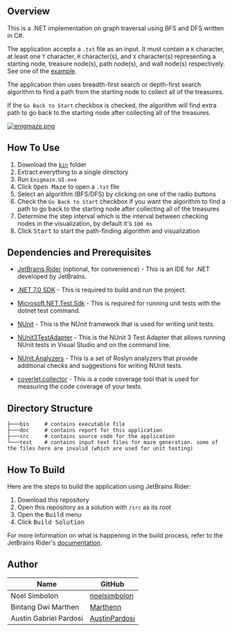 ## Overview

This is a .NET implementation on graph traversal using BFS and DFS written in C#.

The application accepts a `.txt` file as an input. It must contain a `K` character, at least one `T` character, `R` character(s), and `X` character(s) representing a starting node, treasure node(s), path node(s), and wall node(s) respectively. See one of the [example](https://github.com/noelsimbolon/Tubes2_enigmaze/blob/main/test/ludo.txt).

The application then uses breadth-first search or depth-first search algorithm to find a path from the starting node to collect all of the treasures.

If the `Go Back to Start` checkbox is checked, the algorithm will find extra path to go back to the starting node after collecting all of the treasures.

[![enigmaze.png](https://i.postimg.cc/d1QZ8kfT/enigmaze.png)](https://postimg.cc/NyV0tMBg)

## How To Use

1. Download the [`bin`](https://github.com/noelsimbolon/Tubes2_enigmaze/tree/main/bin) folder
2. Extract everything to a single directory
3. Run `Enigmaze.UI.exe`
4. Click <kbd>Open Maze</kbd> to open a `.txt` file
5. Select an algorithm (BFS/DFS) by clicking on one of the radio buttons
6. Check the `Go Back to Start` checkbox if you want the algorithm to find a path to go back to the starting node after collecting all of the treasures
7. Determine the step interval which is the interval between checking nodes in the visualization, by default it's `100 ms`
8. Click <kbd>Start</kbd> to start the path-finding algorithm and visualization

## Dependencies and Prerequisites

- [JetBrains Rider](https://www.jetbrains.com/rider/) (optional, for convenience) - This is an IDE for .NET developed by JetBrains.

- [.NET 7.0 SDK](https://dotnet.microsoft.com/en-us/download/dotnet/7.0) - This is required to build and run the project.

- [Microsoft.NET.Test.Sdk](https://www.nuget.org/packages/Microsoft.NET.Test.Sdk/) - This is required for running unit tests with the dotnet test command.

- [NUnit](https://www.nuget.org/packages/NUnit/) - This is the NUnit framework that is used for writing unit tests.

- [NUnit3TestAdapter](https://www.nuget.org/packages/NUnit3TestAdapter/) - This is the NUnit 3 Test Adapter that allows running NUnit tests in Visual Studio and on the command line.

- [NUnit.Analyzers](https://www.nuget.org/packages/NUnit.Analyzers/) - This is a set of Roslyn analyzers that provide additional checks and suggestions for writing NUnit tests.

- [coverlet.collector](https://www.nuget.org/packages/coverlet.collector/) - This is a code coverage tool that is used for measuring the code coverage of your tests.

## Directory Structure

```
├───bin     # contains executable file
├───doc     # contains report for this application
├───src     # contains source code for the application
└───test    # contains input text files for maze generation. some of the files here are invalid (which are used for unit testing)
```

## How To Build

Here are the steps to build the application using JetBrains Rider:
1. Download this repository
2. Open this repository as a solution with `/src` as its root
3. Open the <kbd>Build</kbd> menu
4. Click <kbd>Build Solution</kbd>

For more information on what is happening in the build process, refer to the JetBrains Rider's [documentation](https://www.jetbrains.com/help/rider/Build_Process.html).

## Author

| Name                   | GitHub                                            |
|------------------------|---------------------------------------------------|
| Noel Simbolon          | [noelsimbolon](https://github.com/noelsimbolon)   |
| Bintang Dwi Marthen    | [Marthenn](https://github.com/Marthenn)           |
| Austin Gabriel Pardosi | [AustinPardosi](https://github.com/AustinPardosi) |